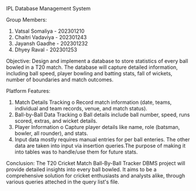 IPL Database Management System

Group Members:
1. Vatsal Somaliya - 202301210 
2. Chaitri Vadaviya - 202301243 
3. Jayansh Gaadhe - 202301232 
4. Dhyey Raval - 202301253

Objective: 
Design and implement a database to store statistics of every ball bowled in a T20 match. 
The database will capture detailed information, including ball speed, player bowling and 
batting stats, fall of wickets, number of boundaries and match outcomes. 

Platform Features: 
1. Match Details Tracking 
o Record match information (date, teams, individual and team records, 
venue, and match status). 
2. Ball-by-Ball Data Tracking 
o Ball details include ball number, speed, runs scored, extras, 
and wicket details. 
3. Player Information 
o Capture player details like name, role (batsman, bowler, all
rounder), and stats. 
4. Input data mostly requires manual entries for per ball enteries. The other data are taken into input via insertion queries.The purpose of making it into tables was to handle/use them for future stats.

Conclusion: 
The T20 Cricket Match Ball-By-Ball Tracker DBMS project will provide detailed 
insights into every ball bowled. It aims to be a comprehensive solution for cricket enthusiasts and 
analysts alike, through various queries atteched in the query list's file.
